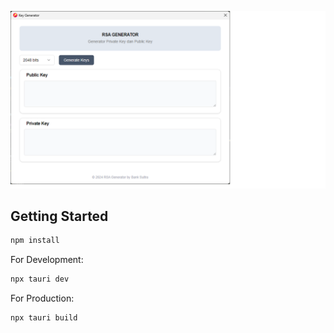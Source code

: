 ![Screenshot Desktop](https://github.com/hamransp/rsagenerator/blob/main/public/screenshot.png)

## Getting Started

```bash
npm install
```

For Development:

```bash
npx tauri dev
```

For Production:

```bash
npx tauri build
```